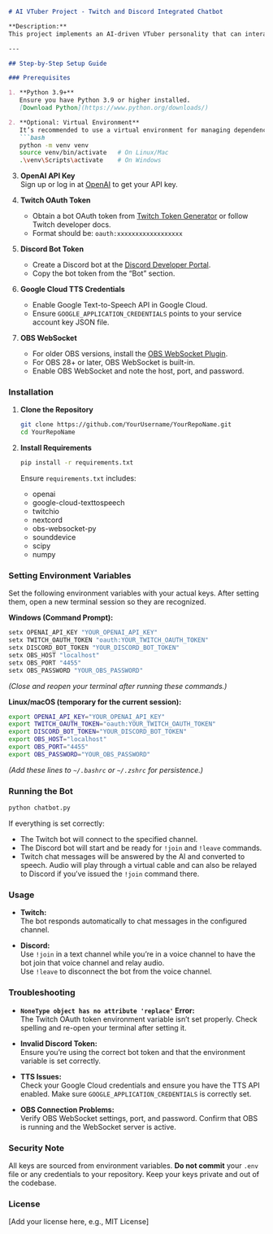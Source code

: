 ```markdown
# AI VTuber Project - Twitch and Discord Integrated Chatbot

**Description:**  
This project implements an AI-driven VTuber personality that can interact in Twitch chat, generate audio responses in real-time using OpenAI and Google TTS, and relay the same audio into a Discord voice channel. The bot also integrates with OBS via WebSocket for scene switching. By leveraging environment variables, no sensitive credentials are stored in the code, ensuring a secure and maintainable setup.

---

## Step-by-Step Setup Guide

### Prerequisites

1. **Python 3.9+**  
   Ensure you have Python 3.9 or higher installed.  
   [Download Python](https://www.python.org/downloads/)

2. **Optional: Virtual Environment**  
   It’s recommended to use a virtual environment for managing dependencies:
   ```bash
   python -m venv venv
   source venv/bin/activate   # On Linux/Mac
   .\venv\Scripts\activate    # On Windows
   ```

3. **OpenAI API Key**  
   Sign up or log in at [OpenAI](https://platform.openai.com/) to get your API key.

4. **Twitch OAuth Token**  
   - Obtain a bot OAuth token from [Twitch Token Generator](https://twitchapps.com/tmi/) or follow Twitch developer docs.
   - Format should be: `oauth:xxxxxxxxxxxxxxxxxx`

5. **Discord Bot Token**  
   - Create a Discord bot at the [Discord Developer Portal](https://discord.com/developers/applications).
   - Copy the bot token from the “Bot” section.

6. **Google Cloud TTS Credentials**  
   - Enable Google Text-to-Speech API in Google Cloud.
   - Ensure `GOOGLE_APPLICATION_CREDENTIALS` points to your service account key JSON file.

7. **OBS WebSocket**  
   - For older OBS versions, install the [OBS WebSocket Plugin](https://github.com/obsproject/obs-websocket).
   - For OBS 28+ or later, OBS WebSocket is built-in.
   - Enable OBS WebSocket and note the host, port, and password.

### Installation

1. **Clone the Repository**
   ```bash
   git clone https://github.com/YourUsername/YourRepoName.git
   cd YourRepoName
   ```

2. **Install Requirements**
   ```bash
   pip install -r requirements.txt
   ```
   
   Ensure `requirements.txt` includes:
   - openai  
   - google-cloud-texttospeech  
   - twitchio  
   - nextcord  
   - obs-websocket-py  
   - sounddevice  
   - scipy  
   - numpy

### Setting Environment Variables

Set the following environment variables with your actual keys. After setting them, open a new terminal session so they are recognized.

**Windows (Command Prompt):**
```cmd
setx OPENAI_API_KEY "YOUR_OPENAI_API_KEY"
setx TWITCH_OAUTH_TOKEN "oauth:YOUR_TWITCH_OAUTH_TOKEN"
setx DISCORD_BOT_TOKEN "YOUR_DISCORD_BOT_TOKEN"
setx OBS_HOST "localhost"
setx OBS_PORT "4455"
setx OBS_PASSWORD "YOUR_OBS_PASSWORD"
```
*(Close and reopen your terminal after running these commands.)*

**Linux/macOS (temporary for the current session):**
```bash
export OPENAI_API_KEY="YOUR_OPENAI_API_KEY"
export TWITCH_OAUTH_TOKEN="oauth:YOUR_TWITCH_OAUTH_TOKEN"
export DISCORD_BOT_TOKEN="YOUR_DISCORD_BOT_TOKEN"
export OBS_HOST="localhost"
export OBS_PORT="4455"
export OBS_PASSWORD="YOUR_OBS_PASSWORD"
```
*(Add these lines to `~/.bashrc` or `~/.zshrc` for persistence.)*

### Running the Bot

```bash
python chatbot.py
```

If everything is set correctly:

- The Twitch bot will connect to the specified channel.
- The Discord bot will start and be ready for `!join` and `!leave` commands.
- Twitch chat messages will be answered by the AI and converted to speech. Audio will play through a virtual cable and can also be relayed to Discord if you’ve issued the `!join` command there.

### Usage

- **Twitch:**  
  The bot responds automatically to chat messages in the configured channel.

- **Discord:**  
  Use `!join` in a text channel while you’re in a voice channel to have the bot join that voice channel and relay audio.  
  Use `!leave` to disconnect the bot from the voice channel.

### Troubleshooting

- **`NoneType object has no attribute 'replace'` Error:**  
  The Twitch OAuth token environment variable isn’t set properly. Check spelling and re-open your terminal after setting it.

- **Invalid Discord Token:**  
  Ensure you’re using the correct bot token and that the environment variable is set correctly.

- **TTS Issues:**  
  Check your Google Cloud credentials and ensure you have the TTS API enabled. Make sure `GOOGLE_APPLICATION_CREDENTIALS` is correctly set.

- **OBS Connection Problems:**  
  Verify OBS WebSocket settings, port, and password. Confirm that OBS is running and the WebSocket server is active.

### Security Note

All keys are sourced from environment variables. **Do not commit** your `.env` file or any credentials to your repository. Keep your keys private and out of the codebase.

### License

[Add your license here, e.g., MIT License]
```
